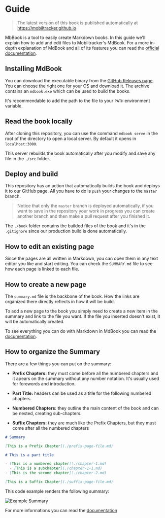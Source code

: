 # Guide

> The latest version of this book is published automatically at https://mobiltracker.github.io

MbBook is a tool to easily create Markdown books. In this guide we'll explain how to add and edit files to Mobiltracker's MdBook. For a more in-depth explanation of MdBook and all of its features you can read the [official documentation](https://rust-lang.github.io/mdBook/).

## Installing MdBook

You can download the executable binary from the [GitHub Releases page](https://github.com/rust-lang/mdBook/releases). You can choose the right one for your OS and download it. The archive contains an `mdbook.exe` which can be used to build the books.

It's recommendable to add the path to the file to your `PATH` environment variable.

## Read the book locally

After cloning this repository, you can use the command `mdbook serve` in the root of the directory to open a local server. By default it opens in `localhost:3000`.

This server rebuilds the book automatically after you modify and save any file in the `./src` folder.

## Deploy and build

This repository has an action that automatically builds the book and deploys it to our GitHub page. All you have to do is `push` your changes to the `master` branch.

> Notice that only the `master` branch is deployed automatically, if you want to save in the repository your work in progress you can create another branch and then make a pull request after you finished it.

The `./book` folder contains the builded files of the book and it's in the `.gitignore` since our production build is done automatically.

## How to edit an existing page

Since the pages are all written in Markdown, you can open them in any text editor you like and start editing. You can check the `SUMMARY.md` file to see how each page is linked to each file.

## How to create a new page

The `summary.md` file is the backbone of the book. How the links are organized there directly reflects in how it will be build.

To add a new page to the book you simply need to create a new item in the summary and link to the file you want. If the file you inserted doesn't exist, it will be automatically created.

To see everything you can do with Markdown in MdBook you can read the [documentation](https://rust-lang.github.io/mdBook/format/markdown.html).

## How to organize the Summary

There are a few things you can put on the summary:

- **Prefix Chapters:** they must come before all the numbered chapters and it apears on the summary without any number notation. It's usually used for forewords and introduction.

- **Part Title:** headers can be used as a title for the following numbered chapters.

- **Numbered Chapters:** they outline the main content of the book and can be nested, creating sub-chapters.

- **Suffix Chapters:** they are much like the Prefix Chapters, but they must come after all the numbered chapters

```markdown
# Summary

[This is a Prefix Chapter](./prefix-page-file.md)

# This is a part title

- [This is a numbered chapter](./chapter-1.md)
  - [This is a subchapter](./chapter-1-1.md)
- [This is the second chapter](./chapter-2.md)

[This is a Suffix Chapter](./suffix-page-file.md)
```

This code example renders the following summary:

![Example Summary](https://user-images.githubusercontent.com/32579593/155591366-06ee7e70-f386-442e-87f6-47e5aa58ac82.png)

For more informations you can read the [documentation](https://rust-lang.github.io/mdBook/format/summary.html)
